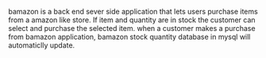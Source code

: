 bamazon is a back end sever side application that lets users purchase items from a amazon like store.
If item and quantity are in stock the customer can select and purchase the selected item.
when a customer makes a purchase from bamazon application, bamazon stock quantity database in mysql will automaticlly update.
